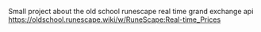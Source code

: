 Small project about the old school runescape real time grand exchange api  
https://oldschool.runescape.wiki/w/RuneScape:Real-time_Prices